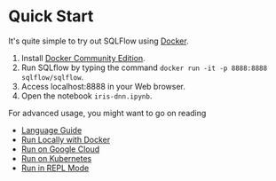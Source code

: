 # Quick Start

It's quite simple to try out SQLFlow using [Docker](https://docs.docker.com/).

1. Install [Docker Community Edition](https://docs.docker.com/install/).
1. Run SQLflow by typing the command `docker run -it -p 8888:8888 sqlflow/sqlflow`.
1. Access localhost:8888 in your Web browser.
1. Open the notebook `iris-dnn.ipynb`.


For advanced usage, you might want to go on reading

- [Language Guide](language_guide.md)
- [Run Locally with Docker](run/docker.md)
- [Run on Google Cloud](run/gcp.md)
- [Run on Kubernetes](run/kubernetes.md)
- [Run in REPL Mode](run/repl.md)
